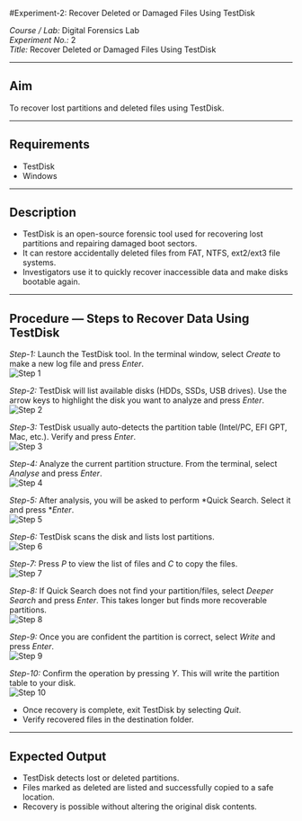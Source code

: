 #Experiment-2: Recover Deleted or Damaged Files Using TestDisk

*Course / Lab:* Digital Forensics Lab  
*Experiment No.:* 2  
*Title:* Recover Deleted or Damaged Files Using TestDisk  

---

## Aim
To recover lost partitions and deleted files using TestDisk.

---

## Requirements
- TestDisk  
- Windows  

---

## Description
- TestDisk is an open-source forensic tool used for recovering lost partitions and repairing damaged boot sectors.  
- It can restore accidentally deleted files from FAT, NTFS, ext2/ext3 file systems.  
- Investigators use it to quickly recover inaccessible data and make disks bootable again.  

---

## Procedure — Steps to Recover Data Using TestDisk

*Step-1:* Launch the TestDisk tool. In the terminal window, select *Create* to make a new log file and press *Enter*.  
![Step 1](images/exp2-step1.png)

*Step-2:* TestDisk will list available disks (HDDs, SSDs, USB drives). Use the arrow keys to highlight the disk you want to analyze and press *Enter*.  
![Step 2](images/exp2-step2.png)

*Step-3:* TestDisk usually auto-detects the partition table (Intel/PC, EFI GPT, Mac, etc.). Verify and press *Enter*.  
![Step 3](images/exp2-step3.png)

*Step-4:* Analyze the current partition structure. From the terminal, select *Analyse* and press *Enter*.  
![Step 4](images/exp2-step4.png)

*Step-5:* After analysis, you will be asked to perform *Quick Search. Select it and press **Enter*.  
![Step 5](images/exp2-step5.png)

*Step-6:* TestDisk scans the disk and lists lost partitions.  
![Step 6](images/exp2-step6.png)

*Step-7:* Press *P* to view the list of files and *C* to copy the files.  
![Step 7](images/exp2-step7.png)

*Step-8:* If Quick Search does not find your partition/files, select *Deeper Search* and press *Enter*. This takes longer but finds more recoverable partitions.  
![Step 8](images/exp2-step8.png)

*Step-9:* Once you are confident the partition is correct, select *Write* and press *Enter*.  
![Step 9](images/exp2-step9.png)

*Step-10:* Confirm the operation by pressing *Y*. This will write the partition table to your disk.  
![Step 10](images/exp2-step10.png)

- Once recovery is complete, exit TestDisk by selecting *Quit*.  
- Verify recovered files in the destination folder.  

---

## Expected Output
- TestDisk detects lost or deleted partitions.  
- Files marked as deleted are listed and successfully copied to a safe location.  
- Recovery is possible without altering the original disk contents.  


